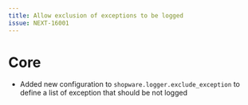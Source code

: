 ```yaml
---
title: Allow exclusion of exceptions to be logged
issue: NEXT-16001
---
```

# Core
* Added new configuration to `shopware.logger.exclude_exception` to define a list of exception that should be not logged


